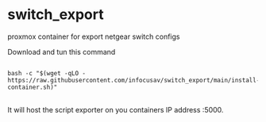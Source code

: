 # switch_export
proxmox container for export netgear switch configs

Download and tun this command

<pre>
<code>
bash -c "$(wget -qLO - https://raw.githubusercontent.com/infocusav/switch_export/main/install-container.sh)"
</code>
</pre>

It will host the script exporter on you containers IP address <IP-ADDRESS>:5000.
